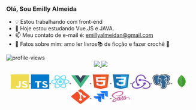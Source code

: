### Olá, Sou Emilly Almeida 


- :bulb: Estou trabalhando com front-end
- :green_book: Hoje estou estudando Vue.JS e JAVA.
- 📫 Meu contato de e-mail é: emillyalmeidan@gmail.com
- :mag_right: Fatos sobre mim: amo ler livros:books: de ficção e fazer crochê :yarn:

<img alt="profile-views" src="https://gpvc.arturio.dev/Emillyalmeida">

<div align="center">
  <a href="https://github.com/Emillyalmeida">
  <img height="180em" src="https://github-readme-stats-git-masterrstaa-rickstaa.vercel.app/api?username=Emillyalmeida&count_private=true&show_icons=true&theme=radical"/>
  <img height="180em" src="https://github-readme-stats-git-masterrstaa-rickstaa.vercel.app/api/top-langs/?username=Emillyalmeida&hide=python&layout=compact&langs_count=7&theme=radical"/> 
</div>
  
  <div style="display: inline_block" align="center" padding-bottom="20px"><br>
  <img align="center" alt="Emilly-Js" height="40" width="50" src="https://raw.githubusercontent.com/devicons/devicon/master/icons/javascript/javascript-plain.svg">
  <img align="center" alt="Emilly-Ts" height="40" width="50" src="https://raw.githubusercontent.com/devicons/devicon/master/icons/typescript/typescript-plain.svg">
  <img align="center" alt="Emilly-React" height="40" width="50" src="https://raw.githubusercontent.com/devicons/devicon/master/icons/react/react-original.svg">
    <img align="center" alt="Emilly-VUE" height="40" width="50" src="https://raw.githubusercontent.com/devicons/devicon/master/icons/vuejs/vuejs-original.svg">
  <img align="center" alt="Emilly-HTML" height="40" width="50" src="https://raw.githubusercontent.com/devicons/devicon/master/icons/html5/html5-original.svg">
  <img align="center" alt="Emilly-CSS" height="40" width="50" src="https://raw.githubusercontent.com/devicons/devicon/master/icons/css3/css3-original.svg">
  <img align="center" alt="Emilly-Redux" height="40" width="50" src="https://raw.githubusercontent.com/devicons/devicon/master/icons/redux/redux-original.svg">
  <img align="center" alt="Emilly-PostgreSQL" height="40" width="50" src="https://raw.githubusercontent.com/devicons/devicon/master/icons/postgresql/postgresql-original.svg">
  <img align="center" alt="Emilly-MongoDB" height="40" width="50" src="https://raw.githubusercontent.com/devicons/devicon/master/icons/mongodb/mongodb-original.svg"> 
  <img align="center" alt="Emilly-Git" height="40" width="50" src="https://raw.githubusercontent.com/devicons/devicon/master/icons/git/git-original.svg">
  <img align="center" alt="Emilly-Jira" height="40" width="50" src="https://raw.githubusercontent.com/devicons/devicon/master/icons/jira/jira-original.svg">
  <img align="center" alt="Emilly-SASS" height="40" width="50" src="https://raw.githubusercontent.com/devicons/devicon/master/icons/sass/sass-original.svg">
</div>

  
 

